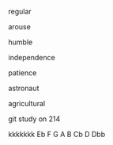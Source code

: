 regular

arouse

humble

independence

patience

astronaut

agricultural

git study on 214  

kkkkkkk
Eb F G A B Cb D Dbb
